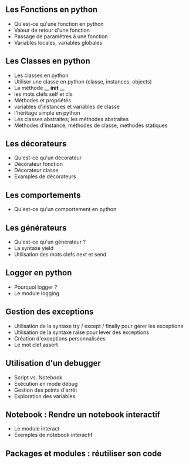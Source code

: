 ## Les Fonctions en python

* Qu'est-ce qu'une fonction en python
* Valeur de retour d'une fonction
* Passage de paramètres à une fonction
* Variables locales, variables globales

## Les Classes en python

* Les classes en python
* Utiliser une classe en python (classe, instances, objects)
* La méthode __ __init__ __
* les mots clefs self et cls
* Méthodes et propriétés
* variables d'instances et variables de classe
* l'héritage simple en python
* Les classes abstraites; les méthodes abstraites
* Méthodes d'instance, méthodes de classe, méthodes statiques

## Les décorateurs

* Qu'est-ce qu'un décorateur
* Décorateur fonction
* Décorateur classe
* Examples de décorateurs 

## Les comportements 

* Qu'est-ce qu'un comportement en python


## Les générateurs

* Qu'est-ce qu'un générateur ?
* La syntaxe yield
* Utilisation des mots clefs next et send

## Logger en python

* Pourquoi logger ?
* Le module logging

## Gestion des exceptions

* Utilisation de la syntaxe try / except / finally pour gérer les exceptions
* Utilisation de la syntaxe raise pour lever des exceptions
* Création d'exceptions personnalisées
* Le mot clef assert

## Utilisation d'un debugger

* Script vs. Notebook
* Exécution en mode débug
* Gestion des points d'arrêt
* Exploration des variables

## Notebook : Rendre un notebook interactif

* Le module interact
* Exemples de notebook interactif

## Packages et modules : réutiliser son code